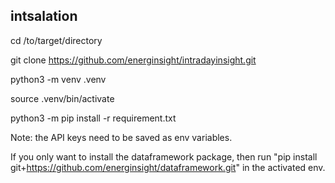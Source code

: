 ## intsalation

cd /to/target/directory

git clone https://github.com/energinsight/intradayinsight.git

python3 -m venv .venv

source .venv/bin/activate

python3 -m pip install -r requirement.txt

Note: the API keys need to be saved as env variables.

If you only want to install the dataframework package, then run "pip install git+https://github.com/energinsight/dataframework.git" in the activated env.
